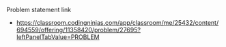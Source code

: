 Problem statement link

- https://classroom.codingninjas.com/app/classroom/me/25432/content/694559/offering/11358420/problem/27695?leftPanelTabValue=PROBLEM
